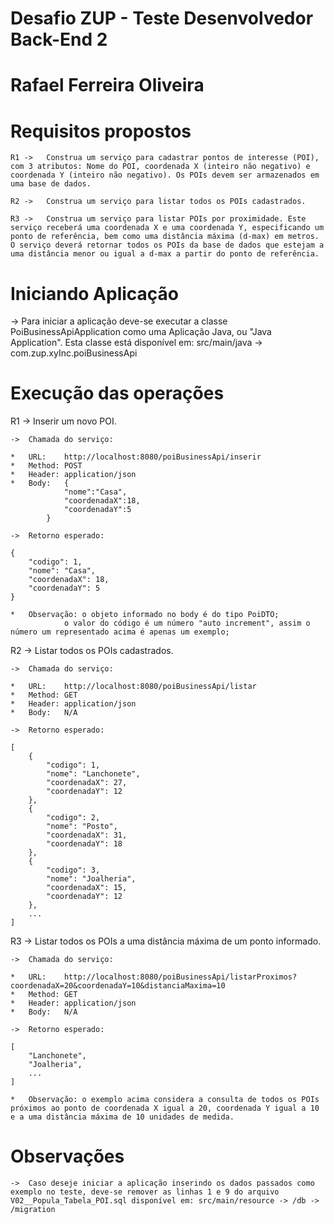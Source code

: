 #	Desafio ZUP - Teste Desenvolvedor Back-End 2
#	Rafael Ferreira Oliveira

#	Requisitos propostos

	R1 ->	Construa um serviço para cadastrar pontos de interesse (POI), com 3 atributos: Nome do POI, coordenada X (inteiro não negativo) e coordenada Y (inteiro não negativo). Os POIs devem ser armazenados em uma base de dados.

	R2 ->	Construa um serviço para listar todos os POIs cadastrados.

	R3 ->	Construa um serviço para listar POIs por proximidade. Este serviço receberá uma coordenada X e uma coordenada Y, especificando um ponto de referência, bem como uma distância máxima (d-max) em metros. O serviço deverá retornar todos os POIs da base de dados que estejam a uma distância menor ou igual a d-max a partir do ponto de referência.

#	Iniciando Aplicação

->	Para iniciar a aplicação deve-se executar a classe PoiBusinessApiApplication como uma Aplicação Java, ou "Java Application".
	Esta classe está disponível em: src/main/java -> com.zup.xyInc.poiBusinessApi

#	Execução das operações

R1	->	Inserir um novo POI.
	
	->	Chamada do serviço:

	*	URL:	http://localhost:8080/poiBusinessApi/inserir
	*	Method:	POST
	*	Header: application/json
	*	Body:	{
				"nome":"Casa",
				"coordenadaX":18,
				"coordenadaY":5
			}

	->	Retorno esperado:

	{
		"codigo": 1,
   		"nome": "Casa",
   		"coordenadaX": 18,
   		"coordenadaY": 5
	}

	*	Observação:	o objeto informado no body é do tipo PoiDTO;
				o valor do código é um número "auto increment", assim o número um representado acima é apenas um exemplo;

R2	->	Listar todos os POIs cadastrados.

	->	Chamada do serviço:

	*	URL:	http://localhost:8080/poiBusinessApi/listar
	*	Method:	GET
	*	Header: application/json
	*	Body:	N/A

	->	Retorno esperado:

	[
   		{
			"codigo": 1,
			"nome": "Lanchonete",
			"coordenadaX": 27,
			"coordenadaY": 12
		},
		{
			"codigo": 2,
			"nome": "Posto",
			"coordenadaX": 31,
			"coordenadaY": 18
		},
		{
			"codigo": 3,
			"nome": "Joalheria",
			"coordenadaX": 15,
			"coordenadaY": 12
		},
		...
	]

R3	->	Listar todos os POIs a uma distância máxima de um ponto informado.	

	->	Chamada do serviço:

	*	URL:	http://localhost:8080/poiBusinessApi/listarProximos?coordenadaX=20&coordenadaY=10&distanciaMaxima=10
	*	Method:	GET
	*	Header:	application/json
	*	Body:	N/A

	->	Retorno esperado:

	[	
   		"Lanchonete",
   		"Joalheria",
   		...
	]

	*	Observação:	o exemplo acima considera a consulta de todos os POIs próximos ao ponto de coordenada X igual a 20,	coordenada Y igual a 10 e a uma distância máxima de 10 unidades de medida.

#	Observações

	->	Caso deseje iniciar a aplicação inserindo os dados passados como exemplo no teste, deve-se remover as linhas 1 e 9 do arquivo V02__Popula_Tabela_POI.sql disponível em: src/main/resource -> /db -> /migration
